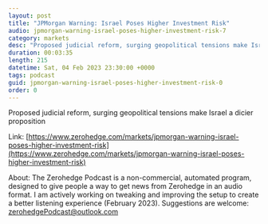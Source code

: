 ```yaml
---
layout: post
title: "JPMorgan Warning: Israel Poses Higher Investment Risk"
audio: jpmorgan-warning-israel-poses-higher-investment-risk-7
category: markets
desc: "Proposed judicial reform, surging geopolitical tensions make Israel a dicier proposition"
duration: 00:03:35
length: 215
datetime: Sat, 04 Feb 2023 23:30:00 +0000
tags: podcast
guid: jpmorgan-warning-israel-poses-higher-investment-risk-0
order: 0
---
```

Proposed judicial reform, surging geopolitical tensions make Israel a dicier proposition

Link: [https://www.zerohedge.com/markets/jpmorgan-warning-israel-poses-higher-investment-risk](https://www.zerohedge.com/markets/jpmorgan-warning-israel-poses-higher-investment-risk)

About: The Zerohedge Podcast is a non-commercial, automated program, designed to give people a way to get news from Zerohedge in an audio format.  I am actively working on tweaking and improving the setup to create a better listening experience (February 2023).  Suggestions are welcome: [zerohedgePodcast@outlook.com](mailto:zerohedgePodcast@outlook.com)
